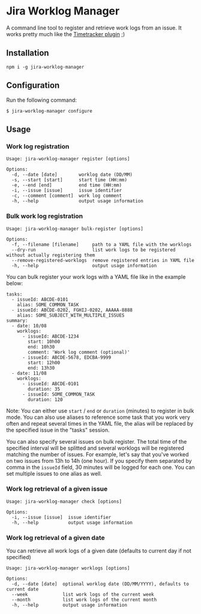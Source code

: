 # Jira Worklog Manager

A command line tool to register and retrieve work logs from an issue. It works pretty much like the [Timetracker plugin](https://marketplace.atlassian.com/apps/1211243/timetracker-time-tracking-reporting?hosting=server&tab=overview) ;)

## Installation

```
npm i -g jira-worklog-manager
```

## Configuration

Run the following command:

```
$ jira-worklog-manager configure
```

## Usage

### Work log registration

```
Usage: jira-worklog-manager register [options]

Options:
  -d, --date [date]        worklog date (DD/MM)
  -s, --start [start]      start time (HH:mm)
  -e, --end [end]          end time (HH:mm)
  -i, --issue [issue]      issue identifier
  -c, --comment [comment]  work log comment
  -h, --help               output usage information
```

### Bulk work log registration

```
Usage: jira-worklog-manager bulk-register [options]

Options:
  -f, --filename [filename]     path to a YAML file with the worklogs
  --dry-run                     list work logs to be registered without actually registering them
  --remove-registered-worklogs  remove registered entries in YAML file
  -h, --help                    output usage information
```

You can bulk register your work logs with a YAML file like in the example below:

```
tasks:
  - issueId: ABCDE-0101
    alias: SOME_COMMON_TASK
  - issueId: ABCDE-0202, FGHIJ-0202, AAAAA-8888
    alias: SOME_SUBJECT_WITH_MULTIPLE_ISSUES
summary:
  - date: 10/08
    worklogs:
      - issueId: ABCDE-1234
        start: 10h00
        end: 10h30
        comment: 'Work log comment (optional)'
      - issueId: ABCDE-5678, EDCBA-9999
        start: 12h00
        end: 13h30
  - date: 11/08
    worklogs:
      - issueId: ABCDE-0101
        duration: 35
      - issueId: SOME_COMMON_TASK
        duration: 120
```

Note: You can either use `start` / `end` or `duration` (minutes) to register in bulk mode. You can also use aliases to reference some task that you work very often and repeat several times in the YAML file, the alias will be replaced by the specified issue in the "tasks" session.

You can also specify several issues on bulk register. The total time of the specified interval will be splitted and several worklogs will be registered matching the number of issues. For example, let's say that you've worked on two issues from 13h to 14h (one hour). If you specify them separated by comma in the `issueId` field, 30 minutes will be logged for each one. You can set multiple issues to one alias as well.

### Work log retrieval of a given issue

```
Usage: jira-worklog-manager check [options]

Options:
  -i, --issue [issue]  issue identifier
  -h, --help           output usage information
```

### Work log retrieval of a given date

You can retrieve all work logs of a given date (defaults to current day if not specified)

```
Usage: jira-worklog-manager worklogs [options]

Options:
  -d, --date [date]  optional worklog date (DD/MM/YYYY), defaults to current date
  --week             list work logs of the current week
  --month            list work logs of the current month
  -h, --help         output usage information

``` 
